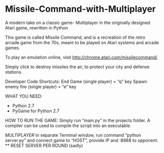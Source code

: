 # Missile-Command-with-Multiplayer
A modern take on a classic game- Multiplayer in the originally designed Atari game, rewritten in Python

This game is called Missile Command, and is a recreation of the retro arcade game from the 70s, meant to be played on Atari systems and arcade games. 

To play an emulation online, visit http://chrome.atari.com/missilecommand/

Simply click to destroy missiles the air, to protect your city and defense stations.

Developer Code Shortcuts: 
End Game (single player) = “q” key
Spawn enemy fire (single player) = “e” key

WHAT YOU NEED:
- Python 2.7
- PyGame for Python 2.7

HOW TO RUN THE GAME:
Simply run “main.py” in the projects folder. A compiler can be used to compile the script into an executable.

*MULTIPLAYER*
In separate Terminal window, run command “python server.py” and connect game to “HOST”, provide IP and :8888 to opponent. 
** RESET SERVER PER ROUND (sadly)

